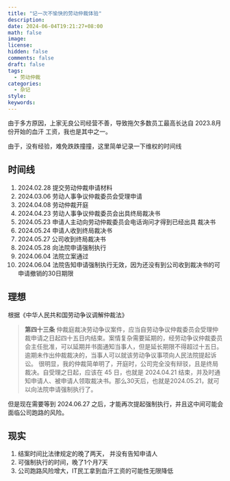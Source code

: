 ```yaml
---
title: "记一次不愉快的劳动仲裁体验"
description: 
date: 2024-06-04T19:21:27+08:00
math: false
image: 
license: 
hidden: false
comments: false
draft: false
tags:
  - 劳动仲裁
categories:
  - 杂记
style:
keywords:
---
```


由于多方原因，上家无良公司经营不善，导致拖欠多数员工最高长达自 2023.8月份开始的血汗 工资，我也是其中之一。

由于，没有经验，难免跌跌撞撞，这里简单记录一下维权的时间线

## 时间线
1. 2024.02.28 提交劳动仲裁申请材料
2. 2024.03.06 劳动人事争议仲裁委员会受理申请
3. 2024.04.08 劳动仲裁开庭
4. 2024.04.23 劳动人事争议仲裁委员会出具终局裁决书
5. 2024.05.23 申请人主动向劳动仲裁委员会电话询问才得到已经出具 裁决书
6. 2024.05.24 申请人收到终局裁决书
7. 2024.05.27 公司收到终局裁决书
8. 2024.05.28 向法院申请强制执行
9. 2024.06.04 法院立案通过
10. 2024.06.04 法院告知申请强制执行无效，因为还没有到公司收到裁决书的可申请撤销的30日期限

## 理想
 根据《中华人民共和国劳动争议调解仲裁法》
>
>**第四十三条** 仲裁庭裁决劳动争议案件，应当自劳动争议仲裁委员会受理仲裁申请之日起四十五日内结束。案情复杂需要延期的，经劳动争议仲裁委员会主任批准，可以延期并书面通知当事人，但是延长期限不得超过十五日。逾期未作出仲裁裁决的，当事人可以就该劳动争议事项向人民法院提起诉讼。
很明显，我的仲裁简单明了，开庭时，公司完全没有辩驳，且是终局裁决。自受理之日起，应该在 45 日，也就是 2024.04.21 结束，并及时通知申请人、被申请人领取裁决书。那么30天后，也就是2024.05.21，就可以向法院申请强制执行了。

但是现在需要等到 2024.06.27 之后，才能再次提起强制执行，并且这中间可能会面临公司跑路的风险。

## 现实
1. 结案时间比法律规定的晚了两天， 并没有告知申请人
2. 可强制执行的时间，晚了1个月7天
3. 公司跑路风险增大，IT民工拿到血汗工资的可能性无限降低